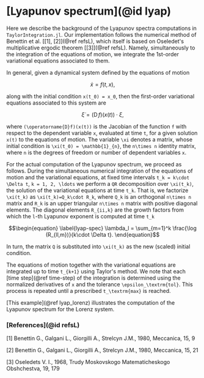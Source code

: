 # [Lyapunov spectrum](@id lyap)

Here we describe the background of the Lyapunov spectra computations in
`TaylorIntegration.jl`. Our implementation follows the numerical method
of Benettin et al. [[1], [2]](@ref refsL),
which itself is based on
Oseledet's multiplicative ergodic theorem [[3]](@ref refsL). Namely, simultaneously to the
integration of the equations of motion, we integrate the 1st-order variational
equations associated to them.

In general, given a dynamical system defined by the equations of motion
```math
\begin{equation}
\label{eq-ODE-l}
\dot{x} = f(t, x),
\end{equation}
```
along with the initial condition ``x(t_0) = x_0``, then the first-order
variational equations associated to this system are
```math
\begin{equation}
\label{var-eqs}
\dot{\xi} = (\operatorname{D}f)(x(t))\cdot \xi,
\end{equation}
```
where ``(\operatorname{D}f)(x(t))`` is the Jacobian of the function ``f`` with
respect to the dependent variable ``x``, evaluated at time ``t``, for a given
solution ``x(t)`` to the equations of motion. The variable ``\xi`` denotes a
matrix, whose initial condition is ``\xi(t_0) = \mathbb{1}_{n}``,
the ``n\times n`` identity matrix, where ``n`` is the degrees of freedom or number
of dependent variables ``x``.

For the actual computation of the Lyapunov spectrum, we proceed as follows.
During the simultaneous numerical integration of the equations of motion and the
variational equations, at fixed time intervals ``t_k = k\cdot \Delta t``,
``k = 1, 2, \ldots`` we perform a ``QR`` decomposition over ``\xi(t_k)``, the
solution of the variational equations at time ``t_k``. That is, we factorize
``\xi(t_k)`` as ``\xi(t_k)=Q_k\cdot R_k``, where ``Q_k`` is an orthogonal ``n\times n``
matrix and ``R_k`` is an upper triangular ``n\times n`` matrix with positive diagonal
elements. The diagonal elements ``R_{ii,k}`` are the growth
factors from which the ``l``-th Lyapunov exponent is computed at time ``t_k``
```math
\begin{equation}
\label{lyap-spec}
\lambda_l = \sum_{m=1}^k \frac{\log (R_{ll,m})}{k\cdot \Delta t}.
\end{equation}
```
In turn, the matrix ``Q`` is substituted into ``\xi(t_k)`` as the new (scaled)
initial condition.

The equations of motion together with the variational equations are integrated
up to time ``t_{k+1}`` using Taylor's method. We note that each [time step](@ref time-step)
of the integration is determined using the normalized derivatives of ``x`` and the
tolerance ``\epsilon_\textrm{tol}``. This process is repeated until a prescribed
``t_\textrm{max}`` is reached.

[This example](@ref lyap_lorenz) illustrates the computation
of the Lyapunov spectrum for the Lorenz system.


### [References](@id refsL)

[1] Benettin G., Galgani L., Giorgilli A., Strelcyn J.M., 1980, Meccanica, 15, 9

[2] Benettin G., Galgani L., Giorgilli A., Strelcyn J.M., 1980, Meccanica, 15, 21

[3] Oseledets V. I., 1968, Trudy Moskovskogo Matematicheskogo Obshchestva, 19, 179
